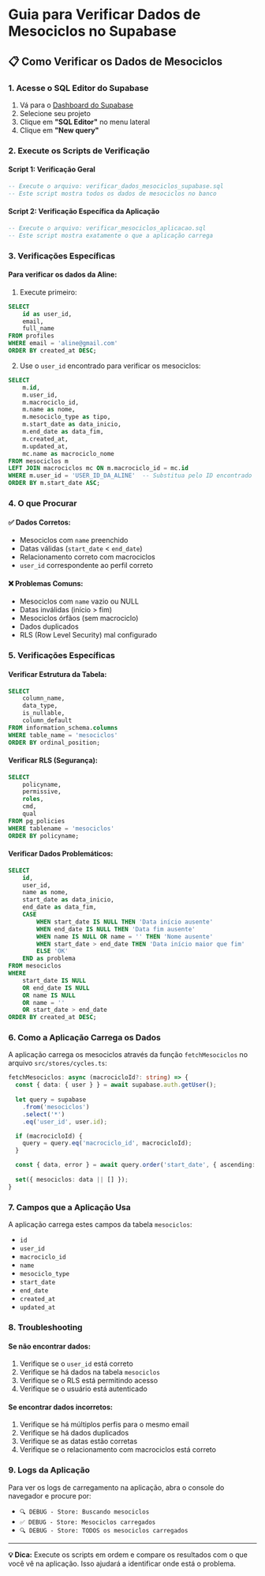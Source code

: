 # Guia para Verificar Dados de Mesociclos no Supabase

## 📋 **Como Verificar os Dados de Mesociclos**

### **1. Acesse o SQL Editor do Supabase**

1. Vá para o [Dashboard do Supabase](https://supabase.com/dashboard)
2. Selecione seu projeto
3. Clique em **"SQL Editor"** no menu lateral
4. Clique em **"New query"**

### **2. Execute os Scripts de Verificação**

#### **Script 1: Verificação Geral**
```sql
-- Execute o arquivo: verificar_dados_mesociclos_supabase.sql
-- Este script mostra todos os dados de mesociclos no banco
```

#### **Script 2: Verificação Específica da Aplicação**
```sql
-- Execute o arquivo: verificar_mesociclos_aplicacao.sql
-- Este script mostra exatamente o que a aplicação carrega
```

### **3. Verificações Específicas**

#### **Para verificar os dados da Aline:**
1. Execute primeiro:
```sql
SELECT 
    id as user_id,
    email,
    full_name
FROM profiles 
WHERE email = 'aline@gmail.com'
ORDER BY created_at DESC;
```

2. Use o `user_id` encontrado para verificar os mesociclos:
```sql
SELECT 
    m.id,
    m.user_id,
    m.macrociclo_id,
    m.name as nome,
    m.mesociclo_type as tipo,
    m.start_date as data_inicio,
    m.end_date as data_fim,
    m.created_at,
    m.updated_at,
    mc.name as macrociclo_nome
FROM mesociclos m
LEFT JOIN macrociclos mc ON m.macrociclo_id = mc.id
WHERE m.user_id = 'USER_ID_DA_ALINE'  -- Substitua pelo ID encontrado
ORDER BY m.start_date ASC;
```

### **4. O que Procurar**

#### **✅ Dados Corretos:**
- Mesociclos com `name` preenchido
- Datas válidas (`start_date` < `end_date`)
- Relacionamento correto com macrociclos
- `user_id` correspondente ao perfil correto

#### **❌ Problemas Comuns:**
- Mesociclos com `name` vazio ou NULL
- Datas inválidas (início > fim)
- Mesociclos órfãos (sem macrociclo)
- Dados duplicados
- RLS (Row Level Security) mal configurado

### **5. Verificações Específicas**

#### **Verificar Estrutura da Tabela:**
```sql
SELECT 
    column_name,
    data_type,
    is_nullable,
    column_default
FROM information_schema.columns 
WHERE table_name = 'mesociclos' 
ORDER BY ordinal_position;
```

#### **Verificar RLS (Segurança):**
```sql
SELECT 
    policyname,
    permissive,
    roles,
    cmd,
    qual
FROM pg_policies 
WHERE tablename = 'mesociclos'
ORDER BY policyname;
```

#### **Verificar Dados Problemáticos:**
```sql
SELECT 
    id,
    user_id,
    name as nome,
    start_date as data_inicio,
    end_date as data_fim,
    CASE 
        WHEN start_date IS NULL THEN 'Data início ausente'
        WHEN end_date IS NULL THEN 'Data fim ausente'
        WHEN name IS NULL OR name = '' THEN 'Nome ausente'
        WHEN start_date > end_date THEN 'Data início maior que fim'
        ELSE 'OK'
    END as problema
FROM mesociclos 
WHERE 
    start_date IS NULL 
    OR end_date IS NULL 
    OR name IS NULL 
    OR name = ''
    OR start_date > end_date
ORDER BY created_at DESC;
```

### **6. Como a Aplicação Carrega os Dados**

A aplicação carrega os mesociclos através da função `fetchMesociclos` no arquivo `src/stores/cycles.ts`:

```typescript
fetchMesociclos: async (macrocicloId?: string) => {
  const { data: { user } } = await supabase.auth.getUser();
  
  let query = supabase
    .from('mesociclos')
    .select('*')
    .eq('user_id', user.id);

  if (macrocicloId) {
    query = query.eq('macrociclo_id', macrocicloId);
  }

  const { data, error } = await query.order('start_date', { ascending: true });
  
  set({ mesociclos: data || [] });
}
```

### **7. Campos que a Aplicação Usa**

A aplicação carrega estes campos da tabela `mesociclos`:
- `id`
- `user_id`
- `macrociclo_id`
- `name`
- `mesociclo_type`
- `start_date`
- `end_date`
- `created_at`
- `updated_at`

### **8. Troubleshooting**

#### **Se não encontrar dados:**
1. Verifique se o `user_id` está correto
2. Verifique se há dados na tabela `mesociclos`
3. Verifique se o RLS está permitindo acesso
4. Verifique se o usuário está autenticado

#### **Se encontrar dados incorretos:**
1. Verifique se há múltiplos perfis para o mesmo email
2. Verifique se há dados duplicados
3. Verifique se as datas estão corretas
4. Verifique se o relacionamento com macrociclos está correto

### **9. Logs da Aplicação**

Para ver os logs de carregamento na aplicação, abra o console do navegador e procure por:
- `🔍 DEBUG - Store: Buscando mesociclos`
- `✅ DEBUG - Store: Mesociclos carregados`
- `🔍 DEBUG - Store: TODOS os mesociclos carregados`

---

**💡 Dica:** Execute os scripts em ordem e compare os resultados com o que você vê na aplicação. Isso ajudará a identificar onde está o problema.

